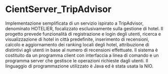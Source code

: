 # CientServer_TripAdvisor
Implementazione semplificata di un servizio ispirato a TripAdvisor, denominato HOTELIER, focalizzato esclusivamente sulla gestione di hotel. Il progetto prevede funzionalità di registrazione e login degli utenti, ricerca e visualizzazione di hotel in città predefinite, inserimento di recensioni, calcolo e aggiornamento dei ranking locali degli hotel, attribuzione di distintivi agli utenti in base al numero di recensioni effettuate. Il sistema è costituito da un programma client con interfaccia a linea di comando e un programma server che gestisce le operazioni richieste dagli utenti.
Il linguaggio di programmazione utilizzato è Java ed è stata usata la NIO.
